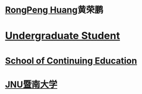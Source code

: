 <h1><a href="https://github.com/Creat008">RongPeng Huang</a>黄荣鹏<h1> 
<a href="">
<h3>Undergraduate Student<h3>
<h4>School of Continuing Education <h4>
<h4>JNU暨南大学<h4>
